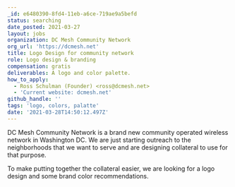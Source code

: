 ```yaml
---
_id: e6480390-8fd4-11eb-a6ce-719ae9a5befd
status: searching
date_posted: 2021-03-27
layout: jobs
organization: DC Mesh Community Network
org_url: 'https://dcmesh.net'
title: Logo Design for community network
role: Logo design & branding
compensation: gratis
deliverables: A logo and color palette.
how_to_apply:
  - Ross Schulman (Founder) <ross@dcmesh.net>
  - 'Current website: dcmesh.net'
github_handle: ''
tags: 'logo, colors, palatte'
date: '2021-03-28T14:50:12.497Z'
---
```

DC Mesh Community Network is a brand new community operated wireless network in Washington DC. We are just starting outreach to the neighborhoods that we want to serve and are designing collateral to use for that purpose. 

To make putting together the collateral easier, we are looking for a logo design and some brand color recommendations.
